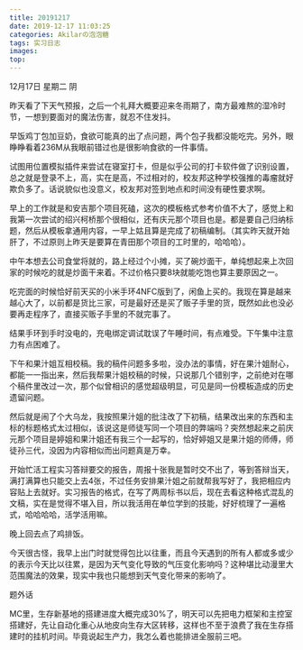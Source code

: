 ```yaml
---
title: 20191217
date: 2019-12-17 11:03:25
categories: Akilarの泡泡糖
tags: 实习日志
images:
top:
---
```

12月17日 星期二 阴

昨天看了下天气预报，之后一个礼拜大概要迎来冬雨期了，南方最难熬的湿冷时节，一想到要面对的魔法伤害，就忍不住发抖。

早饭鸡丁包加豆奶，食欲可能真的出了点问题，两个包子我都没能吃完。另外，眼睁睁看着236M从我眼前错过也是很影响食欲的一件事情。

试图用位置模拟插件来尝试在寝室打卡，但是似乎公司的打卡软件做了识别设置，总之就是登录不上，高，实在是高，不过相对的，校友邦这种学校强推的毒瘤就好欺负多了。话说貌似也没意义，校友邦对签到地点和时间没有硬性要求啊。

早上的工作就是和安吉那个项目死磕，这次的模板格式参考价值不大了，感觉上和我第一次尝试的绍兴柯桥那个很相似，还有庆元那个项目也是。都是要自己归纳标题，然后从模板拿通用内容，一早上姑且算是完成了初稿编制。（其实昨天就开始肝了，不过原则上昨天是要算在青田那个项目的工时里的，哈哈哈）。

中午本想去公司食堂将就的，路上经过个小摊，买了碗炒面干，单纯想起来上次回家的时候吃的就是炒面干来着。不过价格只要8块就能吃饱也算主要原因之一。

吃完面的时候恰好前天买的小米手环4NFC版到了，闲鱼上买的。我现在算是越来越心大了，以前都是货比三家，可是最好还是买了贩子手里的货，既然如此也没必要再走程序了，直接买贩子手里的不就完事了。

结果手环到手时没电的，充电绑定调试耽误了午睡时间，有点难受。下午集中注意力有点困难了。

下午和果汁姐互相校稿。我的稿件问题多多啦，没办法的事情，好在果汁姐耐心，都能一一指出来，然后我帮果汁姐校稿的时候，只说那几个错别字，之前绝对在哪个稿件里改过一次，那个似曾相识的感觉超级明显，可见是同一份模板造成的历史遗留问题。

然后就是闹了个大乌龙，我按照果汁姐的批注改了下初稿，结果改出来的东西和主标的标题格式太过相似，该说这是师徒写同一个项目的弊端吗？突然想起来之前庆元那个项目是婷姐和果汁姐还有我三个一起写的，恰好婷姐又是果汁姐的师傅，师徒孙三代，没因为内容相似而出问题真是万幸。

开始忙活工程实习答辩要交的报告，周报十张我是暂时交不出了，等到答辩当天，满打满算也只能交上去4张，不过任务安排果汁姐之前就帮我写好了，我把相应内容贴上去就好。实习报告的格式，在写了两周标书以后，现在去看这种格式混乱的文稿，实在是觉得不堪入目，所以我活用在单位学到的技能，好好梳理了一遍格式，哈哈哈哈，活学活用嘛。

晚上回去点了鸡排饭。

今天很古怪，我早上出门时就觉得包比以往重，而且今天遇到的所有人都或多或少的表示今天比以往累，是因为天气变化导致的气压变化影响吗？这种堪比动漫里大范围魔法的效果，现实中我也只能想到天气变化带来的影响了。

题外话

MC里，生存新基地的搭建进度大概完成30%了，明天可以先把电力框架和主控室搭建好，先让自动化重心从地皮向生存大区转移，这样也不至于浪费了我在生存搭建时的挂机时间。毕竟说起生产力，我怎么着也能排进全服前三吧。





